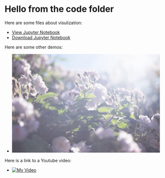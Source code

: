 # Hello from the code folder 

Here are some files about visulization: 
- [View Jupyter Notebook](MatplotlibGraphExamplesS1.html)
- [Download Jupyter Notebook](MatplotlibGraphExamplesS1.ipynb)

Here are some other demos: 
 - ![Here is a picture](160512_070539-1200x800.jpg)
 
Here is a link to a Youtube video:
- [![My Video](http://img.youtube.com/vi/123/0.jpg)](http://www.youtube.com/watch?v=123)
